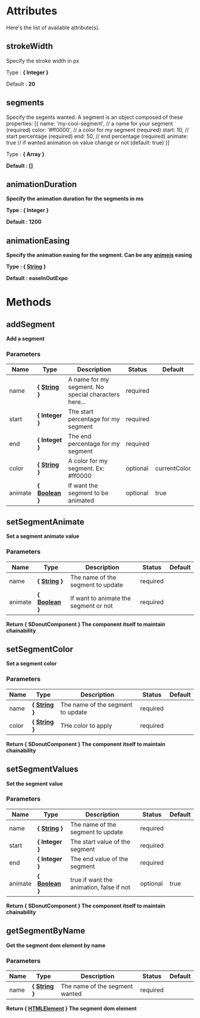 # Attributes

Here's the list of available attribute(s).

## strokeWidth

Specify the stroke width in px

Type : **{ Integer }**

Default : **20**


## segments

Specify the segents wanted. A segment is an object composed of these properties:
[{
  name: 'my-cool-segment', // a name for your segment (required)
  color: '#ff0000', // a color for my segment (required)
  start: 10, // start percentage (required)
  end: 50, // end percentage (required)
  animate: true // if wanted animation on value change or not (default: true)
}]

Type : **{ Array<Object> }**

Default : **[]**


## animationDuration

Specify the animation duration for the segments in ms

Type : **{ Integer }**

Default : **1200**


## animationEasing

Specify the animation easing for the segment. Can be any [animejs](https://animejs.com/documentation/#pennerFunctions) easing

Type : **{ [String](https://developer.mozilla.org/fr/docs/Web/JavaScript/Reference/Objets_globaux/String) }**

Default : **easeInOutExpo**




# Methods


## addSegment

Add a segment


### Parameters
Name  |  Type  |  Description  |  Status  |  Default
------------  |  ------------  |  ------------  |  ------------  |  ------------
name  |  **{ [String](https://developer.mozilla.org/fr/docs/Web/JavaScript/Reference/Objets_globaux/String) }**  |  A name for my segment. No special characters here...  |  required  |
start  |  **{ Integer }**  |  The start percentage for my segment  |  required  |
end  |  **{ Integet }**  |  The end percentage for my segment  |  required  |
color  |  **{ [String](https://developer.mozilla.org/fr/docs/Web/JavaScript/Reference/Objets_globaux/String) }**  |  A color for my segment. Ex: #ff0000  |  optional  |  currentColor
animate  |  **{ [Boolean](https://developer.mozilla.org/fr/docs/Web/JavaScript/Reference/Objets_globaux/Boolean) }**  |  If want the segment to be animated  |  optional  |  true


## setSegmentAnimate

Set a segment animate value


### Parameters
Name  |  Type  |  Description  |  Status  |  Default
------------  |  ------------  |  ------------  |  ------------  |  ------------
name  |  **{ [String](https://developer.mozilla.org/fr/docs/Web/JavaScript/Reference/Objets_globaux/String) }**  |  The name of the segment to update  |  required  |
animate  |  **{ [Boolean](https://developer.mozilla.org/fr/docs/Web/JavaScript/Reference/Objets_globaux/Boolean) }**  |  If want to animate the segment or not  |  required  |

Return **{ SDonutComponent }** The component itself to maintain chainability


## setSegmentColor

Set a segment color


### Parameters
Name  |  Type  |  Description  |  Status  |  Default
------------  |  ------------  |  ------------  |  ------------  |  ------------
name  |  **{ [String](https://developer.mozilla.org/fr/docs/Web/JavaScript/Reference/Objets_globaux/String) }**  |  The name of the segment to update  |  required  |
color  |  **{ [String](https://developer.mozilla.org/fr/docs/Web/JavaScript/Reference/Objets_globaux/String) }**  |  THe color to apply  |  required  |

Return **{ SDonutComponent }** The component itself to maintain chainability


## setSegmentValues

Set the segment value


### Parameters
Name  |  Type  |  Description  |  Status  |  Default
------------  |  ------------  |  ------------  |  ------------  |  ------------
name  |  **{ [String](https://developer.mozilla.org/fr/docs/Web/JavaScript/Reference/Objets_globaux/String) }**  |  The name of the segment to update  |  required  |
start  |  **{ Integer }**  |  The start value of the segment  |  required  |
end  |  **{ Integer }**  |  The end value of the segment  |  required  |
animate  |  **{ [Boolean](https://developer.mozilla.org/fr/docs/Web/JavaScript/Reference/Objets_globaux/Boolean) }**  |  true if want the animation, false if not  |  optional  |  true

Return **{ SDonutComponent }** The component itself to maintain chainability


## getSegmentByName

Get the segment dom element by name


### Parameters
Name  |  Type  |  Description  |  Status  |  Default
------------  |  ------------  |  ------------  |  ------------  |  ------------
name  |  **{ [String](https://developer.mozilla.org/fr/docs/Web/JavaScript/Reference/Objets_globaux/String) }**  |  The name of the segment wanted  |  required  |

Return **{ [HTMLElement](https://developer.mozilla.org/fr/docs/Web/API/HTMLElement) }** The segment dom element